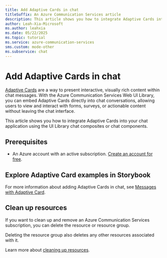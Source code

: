 ```yaml
---
title: Add Adaptive Cards in chat
titleSuffix: An Azure Communication Services article
description: This article shows you how to integrate Adaptive Cards into your chat application using the UI Library chat composites or chat components.
author: Leah-Xia-Microsoft
ms.author: leahxia
ms.date: 05/22/2025
ms.topic: tutorial
ms.service: azure-communication-services
sms.custom: mode-other
ms.subservice: chat
---
```


# Add Adaptive Cards in chat

[Adaptive Cards](https://adaptivecards.microsoft.com/) are a way to present interactive, visually rich content within chat messages. With the Azure Communication Services Web UI Library, you can embed Adaptive Cards directly into chat conversations, allowing users to view and interact with forms, surveys, or actionable content without leaving the chat interface.

This article shows you how to integrate Adaptive Cards into your chat application using the UI Library chat composites or chat components.

## Prerequisites

- An Azure account with an active subscription. [Create an account for free](https://azure.microsoft.com/free/?WT.mc_id=A261C142F).

## Explore Adaptive Card examples in Storybook

For more information about adding Adaptive Cards in chat, see [Messages with Adaptive Card](https://aka.ms/acsstorybook).


## Clean up resources

If you want to clean up and remove an Azure Communication Services subscription, you can delete the resource or resource group.

Deleting the resource group also deletes any other resources associated with it.

Learn more about [cleaning up resources](../create-communication-resource.md#clean-up-resources).
